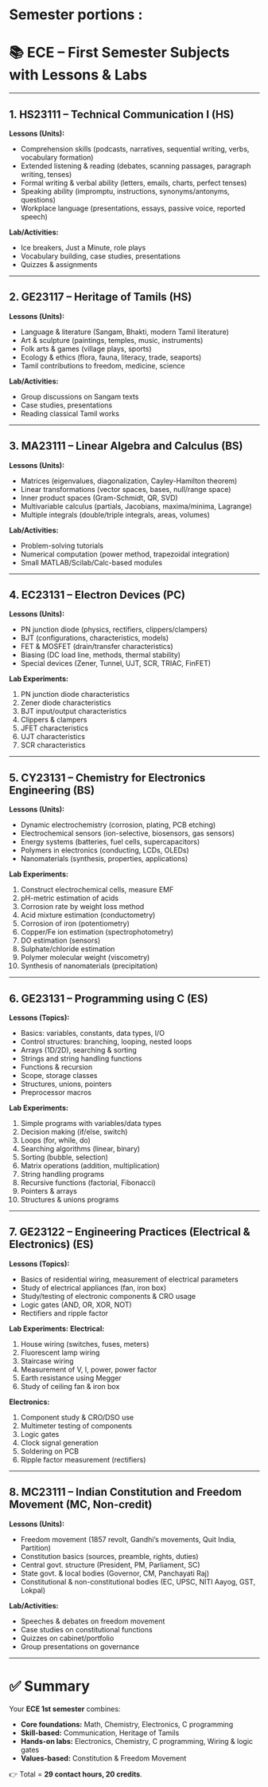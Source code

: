 # Semester portions :

# 📚 **ECE – First Semester Subjects with Lessons & Labs**

---

## 1. **HS23111 – Technical Communication I (HS)**

**Lessons (Units):**

* Comprehension skills (podcasts, narratives, sequential writing, verbs, vocabulary formation)
* Extended listening & reading (debates, scanning passages, paragraph writing, tenses)
* Formal writing & verbal ability (letters, emails, charts, perfect tenses)
* Speaking ability (impromptu, instructions, synonyms/antonyms, questions)
* Workplace language (presentations, essays, passive voice, reported speech)

**Lab/Activities:**

* Ice breakers, Just a Minute, role plays
* Vocabulary building, case studies, presentations
* Quizzes & assignments

---

## 2. **GE23117 – Heritage of Tamils (HS)**

**Lessons (Units):**

* Language & literature (Sangam, Bhakti, modern Tamil literature)
* Art & sculpture (paintings, temples, music, instruments)
* Folk arts & games (village plays, sports)
* Ecology & ethics (flora, fauna, literacy, trade, seaports)
* Tamil contributions to freedom, medicine, science

**Lab/Activities:**

* Group discussions on Sangam texts
* Case studies, presentations
* Reading classical Tamil works

---

## 3. **MA23111 – Linear Algebra and Calculus (BS)**

**Lessons (Units):**

* Matrices (eigenvalues, diagonalization, Cayley-Hamilton theorem)
* Linear transformations (vector spaces, bases, null/range space)
* Inner product spaces (Gram-Schmidt, QR, SVD)
* Multivariable calculus (partials, Jacobians, maxima/minima, Lagrange)
* Multiple integrals (double/triple integrals, areas, volumes)

**Lab/Activities:**

* Problem-solving tutorials
* Numerical computation (power method, trapezoidal integration)
* Small MATLAB/Scilab/Calc-based modules

---

## 4. **EC23131 – Electron Devices (PC)**

**Lessons (Units):**

* PN junction diode (physics, rectifiers, clippers/clampers)
* BJT (configurations, characteristics, models)
* FET & MOSFET (drain/transfer characteristics)
* Biasing (DC load line, methods, thermal stability)
* Special devices (Zener, Tunnel, UJT, SCR, TRIAC, FinFET)

**Lab Experiments:**

1. PN junction diode characteristics
2. Zener diode characteristics
3. BJT input/output characteristics
4. Clippers & clampers
5. JFET characteristics
6. UJT characteristics
7. SCR characteristics

---

## 5. **CY23131 – Chemistry for Electronics Engineering (BS)**

**Lessons (Units):**

* Dynamic electrochemistry (corrosion, plating, PCB etching)
* Electrochemical sensors (ion-selective, biosensors, gas sensors)
* Energy systems (batteries, fuel cells, supercapacitors)
* Polymers in electronics (conducting, LCDs, OLEDs)
* Nanomaterials (synthesis, properties, applications)

**Lab Experiments:**

1. Construct electrochemical cells, measure EMF
2. pH-metric estimation of acids
3. Corrosion rate by weight loss method
4. Acid mixture estimation (conductometry)
5. Corrosion of iron (potentiometry)
6. Copper/Fe ion estimation (spectrophotometry)
7. DO estimation (sensors)
8. Sulphate/chloride estimation
9. Polymer molecular weight (viscometry)
10. Synthesis of nanomaterials (precipitation)

---

## 6. **GE23131 – Programming using C (ES)**

**Lessons (Topics):**

* Basics: variables, constants, data types, I/O
* Control structures: branching, looping, nested loops
* Arrays (1D/2D), searching & sorting
* Strings and string handling functions
* Functions & recursion
* Scope, storage classes
* Structures, unions, pointers
* Preprocessor macros

**Lab Experiments:**

1. Simple programs with variables/data types
2. Decision making (if/else, switch)
3. Loops (for, while, do)
4. Searching algorithms (linear, binary)
5. Sorting (bubble, selection)
6. Matrix operations (addition, multiplication)
7. String handling programs
8. Recursive functions (factorial, Fibonacci)
9. Pointers & arrays
10. Structures & unions programs

---

## 7. **GE23122 – Engineering Practices (Electrical & Electronics) (ES)**

**Lessons (Topics):**

* Basics of residential wiring, measurement of electrical parameters
* Study of electrical appliances (fan, iron box)
* Study/testing of electronic components & CRO usage
* Logic gates (AND, OR, XOR, NOT)
* Rectifiers and ripple factor

**Lab Experiments:**
**Electrical:**

1. House wiring (switches, fuses, meters)
2. Fluorescent lamp wiring
3. Staircase wiring
4. Measurement of V, I, power, power factor
5. Earth resistance using Megger
6. Study of ceiling fan & iron box

**Electronics:**

1. Component study & CRO/DSO use
2. Multimeter testing of components
3. Logic gates
4. Clock signal generation
5. Soldering on PCB
6. Ripple factor measurement (rectifiers)

---

## 8. **MC23111 – Indian Constitution and Freedom Movement (MC, Non-credit)**

**Lessons (Units):**

* Freedom movement (1857 revolt, Gandhi’s movements, Quit India, Partition)
* Constitution basics (sources, preamble, rights, duties)
* Central govt. structure (President, PM, Parliament, SC)
* State govt. & local bodies (Governor, CM, Panchayati Raj)
* Constitutional & non-constitutional bodies (EC, UPSC, NITI Aayog, GST, Lokpal)

**Lab/Activities:**

* Speeches & debates on freedom movement
* Case studies on constitutional functions
* Quizzes on cabinet/portfolio
* Group presentations on governance

---

# ✅ **Summary**

Your **ECE 1st semester** combines:

* **Core foundations:** Math, Chemistry, Electronics, C programming
* **Skill-based:** Communication, Heritage of Tamils
* **Hands-on labs:** Electronics, Chemistry, C programming, Wiring & logic gates
* **Values-based:** Constitution & Freedom Movement

👉 Total = **29 contact hours, 20 credits**.

